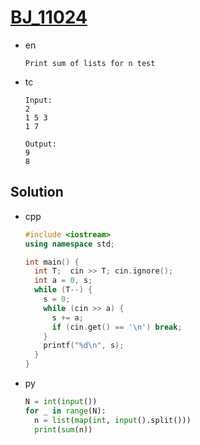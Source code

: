 # [BJ_11024](https://acmicpc.net/problem/11024)

* en

  ```en
  Print sum of lists for n test
  ```

* tc

  ```tc
  Input:
  2
  1 5 3
  1 7

  Output:
  9
  8
  ```

## Solution

* cpp

  ```cpp
  #include <iostream>
  using namespace std;

  int main() {
    int T;  cin >> T; cin.ignore();
    int a = 0, s;
    while (T--) {
      s = 0;
      while (cin >> a) {
        s += a;
        if (cin.get() == '\n') break;
      }
      printf("%d\n", s);
    }
  }
  ```

* py

  ```py
  N = int(input())
  for _ in range(N):
    n = list(map(int, input().split()))
    print(sum(n))
  ```

